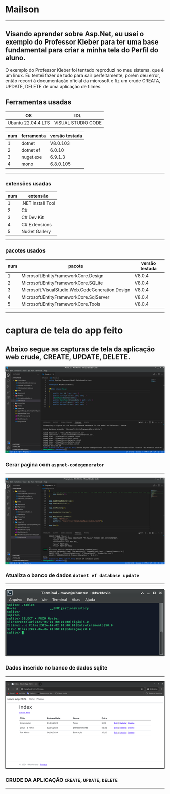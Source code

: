 # Mailson 
---
Visando aprender sobre Asp.Net, eu usei o  exemplo do Professor Kleber para ter uma base fundamental para criar a minha tela do Perfil do aluno. 
---

O exemplo do Professor Kleber foi tentado reproduzi no meu sistema, que é um linux. Eu tentei fazer de tudo para sair perfeitamente, porém deu error, então recorri à documentação oficial da microsoft e fiz um crude CREATA, UPDATE, DELETE de uma aplicação de filmes.



## Ferramentas usadas
| OS  | IDL |
| --- | --- |
| Ubuntu 22.04.4 LTS | VISUAL STUDIO CODE |

| num | ferramenta|versão testada|
| --- |    ---    |---      |
| 1   | dotnet    |V8.0.103|
| 2   | dotnet ef |6.0.10   |
| 3   | nuget.exe |6.9.1.3  |
| 4   | mono      |6.8.0.105|

---



### extensões usadas

| num  | extensão |
| --- | --- |
| 1 | .NET Install Tool |
| 2 | C# |
| 3 | C# Dev Kit |
| 4 | C# Extensions |
| 5 | NuGet Gallery |
---

### pacotes usados
| num | pacote                                         |versão testada|
| ---|              ---                                |--- |
| 1  |Microsoft.EntityFrameworkCore.Design             |V8.0.4|
| 2  |Microsoft.EntityFrameworkCore.SQLite             |V8.0.4|
| 3  |Microsoft.VisualStudio.Web.CodeGeneration.Design |V8.0.4|
| 4  |Microsoft.EntityFrameworkCore.SqlServer          |V8.0.4| 
| 5  |Microsoft.EntityFrameworkCore.Tools             |V8.0.4| 
    
---



 
 # captura de tela do app feito
 ## Abaixo segue as capturas de tela da aplicação web crude, CREATE, UPDATE, DELETE.

<img alt="pagina migration" src="_img/gerar_paginas.png">

### Gerar pagina com `aspnet-codegenerator`
---


<img alt="pagina migration" src="_img/dtabase_update.png">

### Atualiza o banco de dados `dotnet ef database update`

---



<img alt="pagina migration" src="_img/dados_inseridos_no_sqlite.png">

### Dados inserido no banco de dados sqlite
---


<img alt="pagina migration" src="_img/crud.png">

### CRUDE DA APLICAÇÃO `CREATE`, `UPDATE`, `DELETE`
---


